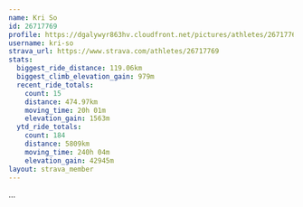 ```yaml
---
name: Kri So
id: 26717769
profile: https://dgalywyr863hv.cloudfront.net/pictures/athletes/26717769/7761026/13/large.jpg
username: kri-so
strava_url: https://www.strava.com/athletes/26717769
stats:
  biggest_ride_distance: 119.06km
  biggest_climb_elevation_gain: 979m
  recent_ride_totals:
    count: 15
    distance: 474.97km
    moving_time: 20h 01m
    elevation_gain: 1563m
  ytd_ride_totals:
    count: 184
    distance: 5809km
    moving_time: 240h 04m
    elevation_gain: 42945m
layout: strava_member
--- 
```

...
